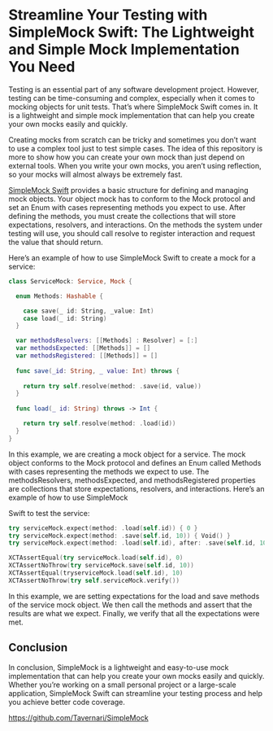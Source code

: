 <script type="text/javascript">
        function googleTranslateElementInit() {
            new google.translate.TranslateElement({
                pageLanguage: 'auto',
                layout: google.translate.TranslateElement.InlineLayout.VERTICAL,
                autoDisplay: true
            }, 'google_translate_element');
        }
</script>
<script type="text/javascript" src="//translate.google.com/translate_a/element.js?cb=googleTranslateElementInit"></script>
<link rel="stylesheet" href="https://fonts.googleapis.com/css?family=Bungee Hairline&display=swap">

# Streamline Your Testing with SimpleMock Swift: The Lightweight and Simple Mock Implementation You Need

Testing is an essential part of any software development project. However, testing can be time-consuming and complex, especially when it comes to mocking objects for unit tests. That’s where SimpleMock Swift comes in. It is a lightweight and simple mock implementation that can help you create your own mocks easily and quickly.

Creating mocks from scratch can be tricky and sometimes you don’t want to use a complex tool just to test simple cases. The idea of this repository is more to show how you can create your own mock than just depend on external tools. When you write your own mocks, you aren’t using reflection, so your mocks will almost always be extremely fast.

[SimpleMock Swift](https://github.com/Tavernari/SimpleMock) provides a basic structure for defining and managing mock objects. Your object mock has to conform to the Mock protocol and set an Enum with cases representing methods you expect to use. After defining the methods, you must create the collections that will store expectations, resolvers, and interactions. On the methods the system under testing will use, you should call resolve to register interaction and request the value that should return.

Here’s an example of how to use SimpleMock Swift to create a mock for a service:

```swift
class ServiceMock: Service, Mock { 

  enum Methods: Hashable { 

    case save(_ id: String, _value: Int) 
    case load(_ id: String) 
  } 

  var methodsResolvers: [[Methods] : Resolver] = [:]
  var methodsExpected: [[Methods]] = [] 
  var methodsRegistered: [[Methods]] = [] 
  
  func save(_id: String, _ value: Int) throws { 
  
    return try self.resolve(method: .save(id, value)) 
  }
  
  func load(_ id: String) throws -> Int { 

    return try self.resolve(method: .load(id)) 
  } 
}
```

In this example, we are creating a mock object for a service. The mock object conforms to the Mock protocol and defines an Enum called Methods with cases representing the methods we expect to use. The methodsResolvers, methodsExpected, and methodsRegistered properties are collections that store expectations, resolvers, and interactions.
Here’s an example of how to use SimpleMock 

Swift to test the service:

```swift
try serviceMock.expect(method: .load(self.id)) { 0 } 
try serviceMock.expect(method: .save(self.id, 10)) { Void() } 
try serviceMock.expect(method: .load(self.id), after: .save(self.id, 10)) { 10 } 

XCTAssertEqual(try serviceMock.load(self.id), 0) 
XCTAssertNoThrow(try serviceMock.save(self.id, 10)) 
XCTAssertEqual(tryserviceMock.load(self.id), 10) 
XCTAssertNoThrow(try self.serviceMock.verify())
```

In this example, we are setting expectations for the load and save methods of the service mock object. We then call the methods and assert that the results are what we expect. Finally, we verify that all the expectations were met.

## Conclusion

In conclusion, SimpleMock is a lightweight and easy-to-use mock implementation that can help you create your own mocks easily and quickly. Whether you’re working on a small personal project or a large-scale application, SimpleMock Swift can streamline your testing process and help you achieve better code coverage.


https://github.com/Tavernari/SimpleMock
